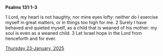 **Psalms 131:1-3**

1 Lord, my heart is not haughty, nor mine eyes lofty: neither do I exercise myself in great matters, or in things too high for me. 2 Surely I have behaved and quieted myself, as a child that is weaned of his mother: my soul is even as a weaned child. 3 Let Israel hope in the Lord from henceforth and for ever. 

[Thursday 23-January, 2025](https://getbible.net/kjv/Psalms/131/1-3)
